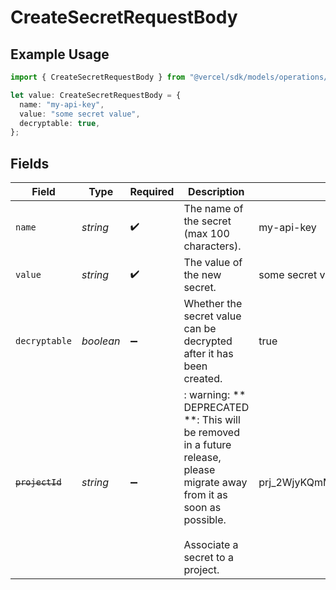 # CreateSecretRequestBody

## Example Usage

```typescript
import { CreateSecretRequestBody } from "@vercel/sdk/models/operations/createsecret.js";

let value: CreateSecretRequestBody = {
  name: "my-api-key",
  value: "some secret value",
  decryptable: true,
};
```

## Fields

| Field                                                                                                                                                     | Type                                                                                                                                                      | Required                                                                                                                                                  | Description                                                                                                                                               | Example                                                                                                                                                   |
| --------------------------------------------------------------------------------------------------------------------------------------------------------- | --------------------------------------------------------------------------------------------------------------------------------------------------------- | --------------------------------------------------------------------------------------------------------------------------------------------------------- | --------------------------------------------------------------------------------------------------------------------------------------------------------- | --------------------------------------------------------------------------------------------------------------------------------------------------------- |
| `name`                                                                                                                                                    | *string*                                                                                                                                                  | :heavy_check_mark:                                                                                                                                        | The name of the secret (max 100 characters).                                                                                                              | my-api-key                                                                                                                                                |
| `value`                                                                                                                                                   | *string*                                                                                                                                                  | :heavy_check_mark:                                                                                                                                        | The value of the new secret.                                                                                                                              | some secret value                                                                                                                                         |
| `decryptable`                                                                                                                                             | *boolean*                                                                                                                                                 | :heavy_minus_sign:                                                                                                                                        | Whether the secret value can be decrypted after it has been created.                                                                                      | true                                                                                                                                                      |
| ~~`projectId`~~                                                                                                                                           | *string*                                                                                                                                                  | :heavy_minus_sign:                                                                                                                                        | : warning: ** DEPRECATED **: This will be removed in a future release, please migrate away from it as soon as possible.<br/><br/>Associate a secret to a project. | prj_2WjyKQmM8ZnGcJsPWMrHRHrE                                                                                                                              |